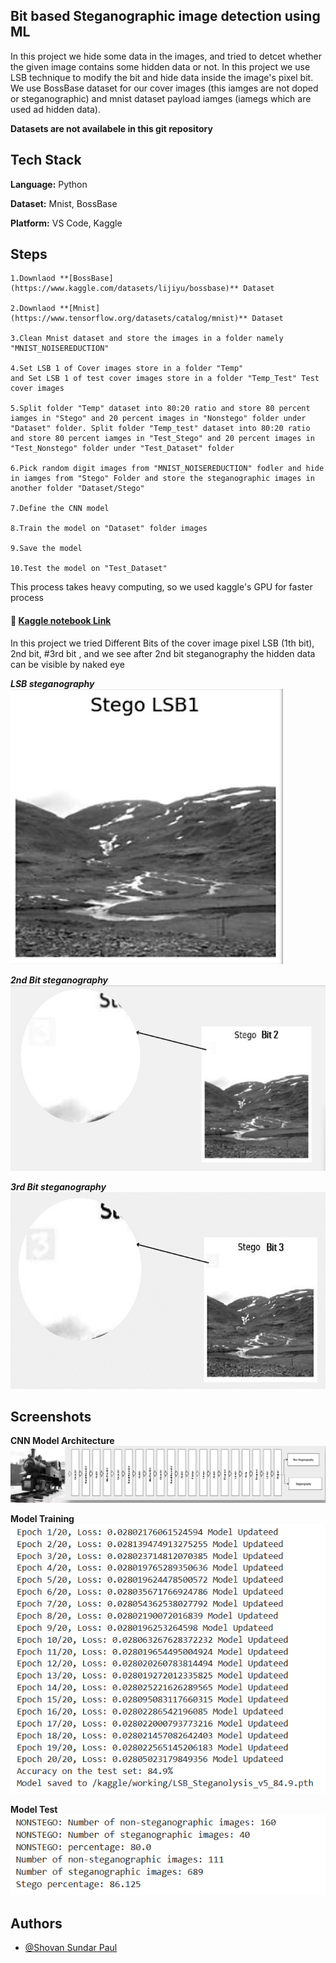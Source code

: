 ## Bit based Steganographic image detection using ML

In this project we hide some data in the images, and tried to detcet whether the given image contains some hidden data or not. In this project we use LSB technique to modify the bit and hide data inside the image's pixel bit. We use BossBase dataset for our cover images (this iamges are not doped or steganographic) and mnist dataset  payload iamges (iamegs which are used ad hidden data). 

**Datasets are not availabele in this git repository**


## Tech Stack

**Language:** Python

**Dataset:** Mnist, BossBase

**Platform:** VS Code, Kaggle



## Steps
    1.Downlaod **[BossBase](https://www.kaggle.com/datasets/lijiyu/bossbase)** Dataset

    2.Downlaod **[Mnist](https://www.tensorflow.org/datasets/catalog/mnist)** Dataset

    3.Clean Mnist dataset and store the images in a folder namely "MNIST_NOISEREDUCTION"

    4.Set LSB 1 of Cover images store in a folder "Temp"
    and Set LSB 1 of test cover images store in a folder "Temp_Test" Test cover images 

    5.Split folder "Temp" dataset into 80:20 ratio and store 80 percent iamges in "Stego" and 20 percent images in "Nonstego" folder under "Dataset" folder. Split folder "Temp_test" dataset into 80:20 ratio and store 80 percent iamges in "Test_Stego" and 20 percent images in "Test_Nonstego" folder under "Test_Dataset" folder 

    6.Pick random digit images from "MNIST_NOISEREDUCTION" fodler and hide in iamges from "Stego" Folder and store the steganographic images in another folder "Dataset/Stego"

    7.Define the CNN model

    8.Train the model on "Dataset" folder images 

    9.Save the model

    10.Test the model on "Test_Dataset"


This process takes heavy computing, so we used kaggle's GPU for faster process
 
#### 🔗 [Kaggle notebook Link](https://www.kaggle.com/code/shovansundarpaul/lsb-steganolysis)



In this project we tried Different Bits of the cover image pixel LSB (1th bit), 2nd bit, #3rd bit , and we see after 2nd bit steganography the hidden data can be visible by naked eye 

***LSB steganography***
![Model](https://github.com/shovanpaul48/Bit_based_Steganographic_image_detection_using_ML-/blob/main/New%20folder/bit1.png?raw=true)


***2nd Bit steganography***
![Model](https://github.com/shovanpaul48/Bit_based_Steganographic_image_detection_using_ML-/blob/main/New%20folder/bit2.png?raw=true)


***3rd Bit steganography***
![Model](https://github.com/shovanpaul48/Bit_based_Steganographic_image_detection_using_ML-/blob/main/New%20folder/bit3.png?raw=true)

## Screenshots

**CNN Model Architecture**
![Model](https://github.com/shovanpaul48/Bit_based_Steganographic_image_detection_using_ML-/blob/main/New%20folder/Model_Architecture.png?raw=true)


**Model Training**
![Model](https://github.com/shovanpaul48/Bit_based_Steganographic_image_detection_using_ML-/blob/main/New%20folder/Model_training.png?raw=true)

**Model Test**
![Model](https://github.com/shovanpaul48/Bit_based_Steganographic_image_detection_using_ML-/blob/main/New%20folder/testing_result.png?raw=true)


## Authors

- [@Shovan Sundar Paul](https://github.com/shovanpaul48)



